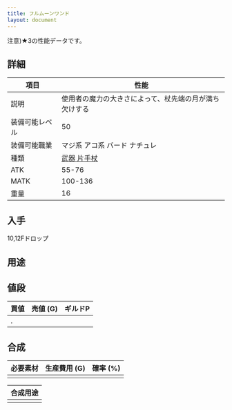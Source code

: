 ```yaml
---
title: フルムーンワンド
layout: document
---
```

注意)★3の性能データです。

## 詳細

|項目|性能|
|---|---|
|説明|使用者の魔力の大きさによって、杖先端の月が満ち欠けする|
|装備可能レベル|50|
|装備可能職業|マジ系 アコ系 バード ナチュレ|
|種類|[武器 片手杖](武器(片手杖))|
|ATK|55-76|
|MATK|100-136|
|重量|16|

## 入手

10,12Fドロップ

## 用途

## 値段

|買値|売値 (G)|ギルドP|
|---|---|---|
|.|||

## 合成

|必要素材|生産費用 (G)|確率 (%)|
|---|---|---|
||||


|合成用途|
|---|
||
